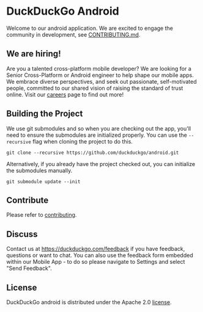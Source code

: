 # DuckDuckGo Android

Welcome to our android application. We are excited to engage the community in development, see [CONTRIBUTING.md](CONTRIBUTING.md).

## We are hiring!
Are you a talented cross-platform mobile developer? We are looking for a Senior Cross-Platform or Android engineer to help shape our mobile apps.
We embrace diverse perspectives, and seek out passionate, self-motivated people, committed to our shared vision of raising the standard of trust online.
Visit our [careers](https://duckduckgo.com/hiring/#open) page to find out more!

## Building the Project
We use git submodules and so when you are checking out the app, you'll need to ensure the submodules are initialized properly. You can use the `--recursive` flag when cloning the project to do this.

    git clone --recursive https://github.com/duckduckgo/android.git

Alternatively, if you already have the project checked out, you can initialize the submodules manually.

    git submodule update --init

## Contribute

Please refer to [contributing](CONTRIBUTING.md).

## Discuss

Contact us at https://duckduckgo.com/feedback if you have feedback, questions or want to chat. You can also use the feedback form embedded within our
Mobile App - to do so please navigate to Settings and select "Send Feedback".

## License
DuckDuckGo android is distributed under the Apache 2.0 [license](LICENSE).
